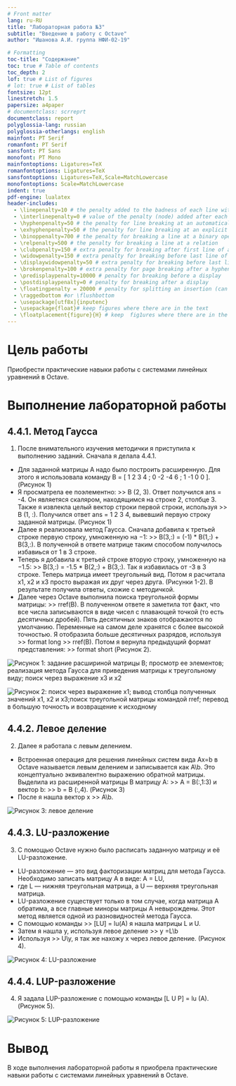 ```yaml
---
# Front matter
lang: ru-RU
title: "Лабораторная работа №3"
subtitle: "Введение в работу с Octave"
author: "Ишанова А.И. группа НФИ-02-19"

# Formatting
toc-title: "Содержание"
toc: true # Table of contents
toc_depth: 2
lof: true # List of figures
# lot: true # List of tables
fontsize: 12pt
linestretch: 1.5
papersize: a4paper
# documentclass: scrreprt
documentclass: report
polyglossia-lang: russian
polyglossia-otherlangs: english
mainfont: PT Serif
romanfont: PT Serif
sansfont: PT Sans
monofont: PT Mono
mainfontoptions: Ligatures=TeX
romanfontoptions: Ligatures=TeX
sansfontoptions: Ligatures=TeX,Scale=MatchLowercase
monofontoptions: Scale=MatchLowercase
indent: true
pdf-engine: lualatex
header-includes:
  - \linepenalty=10 # the penalty added to the badness of each line within a paragraph (no associated penalty node) Increasing the value makes tex try to have fewer lines in the paragraph.
  - \interlinepenalty=0 # value of the penalty (node) added after each line of a paragraph.
  - \hyphenpenalty=50 # the penalty for line breaking at an automatically inserted hyphen
  - \exhyphenpenalty=50 # the penalty for line breaking at an explicit hyphen
  - \binoppenalty=700 # the penalty for breaking a line at a binary operator
  - \relpenalty=500 # the penalty for breaking a line at a relation
  - \clubpenalty=150 # extra penalty for breaking after first line of a paragraph
  - \widowpenalty=150 # extra penalty for breaking before last line of a paragraph
  - \displaywidowpenalty=50 # extra penalty for breaking before last line before a display math
  - \brokenpenalty=100 # extra penalty for page breaking after a hyphenated line
  - \predisplaypenalty=10000 # penalty for breaking before a display
  - \postdisplaypenalty=0 # penalty for breaking after a display
  - \floatingpenalty = 20000 # penalty for splitting an insertion (can only be split footnote in standard LaTeX)
  - \raggedbottom #or \flushbottom
  - \usepackage[utf8x]{inputenc} 
  - \usepackage{float}# keep figures where there are in the text
  - \floatplacement{figure}{H} # keep  fig1ures where there are in the text
---
```


# Цель работы

Приобрести практические навыки работы с системами линейных уравнений в Octave.

# Выполнение лабораторной работы

## 4.4.1. Метод Гаусса

1. После внимательного изучения методички я приступила к выполнению заданий. Сначала я делала 4.4.1. 
- Для заданной матрицы А надо было построить расширенную. Для этого я использовала команду B = [ 1 2 3 4 ; 0 -2 -4 6 ; 1 -1 0 0 ]. (Рисунок 1)
- Я просматрела ее поэлементно: >> B (2, 3). Ответ получился ans = -4. Он являетяся скаляром, находящимся на строке 2, столбце 3. Также я извлекла целый вектор строки первой строки, используя >> B (1, :). Получился ответ ans = 1 2 3 4, вывевший первую строку заданной матрицы. (Рисунок 1)
- Далее я реализовала метод Гаусса. Сначала добавила к третьей строке первую строку, умноженную на −1: >> B(3,:) = (-1) * B(1,:) + B(3,:). В полученной в ответе матрице таким способом получилось избавиься от 1 в 3 строке.
- Теперь я добавила к третьей строке вторую строку, умноженную на −1.5: >> B(3,:) = -1.5 * B(2,:) + B(3,:). Так я избавилась от -3 в 3 строке. Теперь матрица имеет треугольный вид. Потом я расчитала х1, х2 и х3 просто выражая их друг через друга. (Рисунки 1-2). В результате получила ответы, схожие с методичкой.
- Далее через Octave выполнила поиска треугольной формы матрицы: >> rref(B). В полученном ответе я заметила тот факт, что все числа записываются в виде чисел с плавающей точкой (то есть десятичных дробей). Пять десятичных знаков отображаются по умолчанию. Переменные на самом деле хранятся с более высокой точностью. Я отобразила больше десятичных разрядов, используя >> format long >> rref(B). Потом я вернула предыдущий формат представления: >> format short (Рисунок 2).

![Рисунок 1: задание расшириной матрицы В; просмотр ее элементов; реализация метода Гаусса для приведения матрицы к треугольному виду; поиск через выражение х3 и х2](images/image1.png)

![Рисунок 2: поиск через выражение х1; вывод столбца полученных значений х1, х2 и х3;поиск треугольной матрицы командой rref; перевод в большую точность и возвращение к исходному](images/image2.png)

## 4.4.2. Левое деление

2. Далее я работала с левым делением. 
- Встроенная операция для решения линейных систем вида Ах=b в Octave называется левым делением и записывается как A\b. Это концептуально эквивалентно выражению обратной матрицы. Выделила из расширенной матрицы B матрицу A: >> A = B(:,1:3) и вектор b: >> b = B (:,4). (Рисунок 3)
- После я нашла вектор х >> A\b.

![Рисунок 3: левое деление](images/image3.png)

## 4.4.3. LU-разложение

3. С помощью Octave нужно было расписать заданную матрицу и её LU-разложение.
- LU-разложение — это вид факторизации матриц для метода Гаусса. Необходимо записать матрицу A в виде: A = LU, 
- где L — нижняя треугольная матрица, а U — верхняя треугольная матрица.
- LU-разложение существует только в том случае, когда матрица A обратима, а все главные миноры матрицы A невырождены. Этот метод является одной из разновидностей метода Гаусса.
- С помощью команды >> [LU]  = lu(A) я нашла матрицы L и U.
- Затем я нашла у, используя левое деление >> y =L\b
- Используя >> U\y, я так же нахожу х через левое деление. (Рисунок 4).

![Рисунок 4: LU-разложение](images/image4.png)

## 4.4.4. LUP-разложение

4. Я задала LUP-разложение с помощью команды [L U P] = lu (A). (Рисунок 5).

![Рисунок 5: LUP-разложение](images/image5.png)

# Вывод

В ходе выполнения лабораторной работы я приобрела практические навыки работы с системами линейных уравнений в Octave. 
